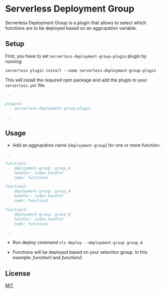 Serverless Deployment Group
==================================
Serverless Deployment Group is a plugin that allows to select which functions are to be deployed based on an aggrupation variable.

## Setup

First, you have to set `serverless-deployment-group-plugin` plugin by running:
```
serverless plugin install --name serverless-deployment-group-plugin
```

This will install the required npm package and add the plugin to your `serverless.yml` file.
```yaml
...

plugins:
  - serverless-deployment-group-plugin

...
```

## Usage

* Add an aggrupation name (`deployment-group`) for one or more function:
```yaml
...

function1:
    deployment-group: group_A
    handler: index.handler
    name: function1

function2:
    deployment-group: group_A
    handler: index.handler
    name: function1

function3:
    deployment-group: group_B
    handler: index.handler
    name: function1

...
```

* Run deploy command `sls deploy --deployment-group group_A`.

* Functions will be deployed based on your selection group. In this example: *function1* and *function2*.

## License
  [MIT](LICENSE)